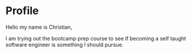 <html>
  <head>
  </head>
  <body>
    <h1>Profile</h1>
    Hello my name is Christian,
    <p>
    I am trying out the bootcamp prep course to see if becoming a self taught software engineer is something I should pursue.
    

